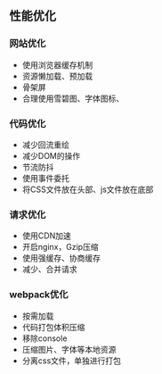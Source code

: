 ## 性能优化

### 网站优化

- 使用浏览器缓存机制
- 资源懒加载、预加载
- 骨架屏
- 合理使用雪碧图、字体图标、



### 代码优化

- 减少回流重绘
- 减少DOM的操作
- 节流防抖
- 使用事件委托
- 将CSS文件放在头部、js文件放在底部



### 请求优化

- 使用CDN加速
- 开启nginx，Gzip压缩
- 使用强缓存、协商缓存
- 减少、合并请求





### webpack优化

- 按需加载
- 代码打包体积压缩
- 移除console
- 压缩图片、字体等本地资源
- 分离css文件，单独进行打包








